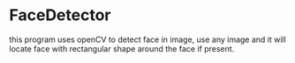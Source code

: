 # FaceDetector
this program uses openCV to detect face in image, use any image and it will locate face with rectangular shape around the face if present.
